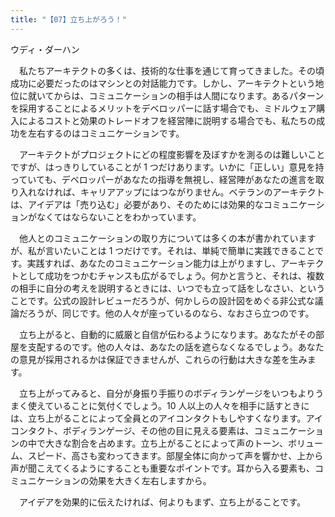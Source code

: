 ```yaml
---
title: "【07】立ち上がろう！"
---
```



ウディ・ダーハン


　私たちアーキテクトの多くは、技術的な仕事を通じて育ってきました。その頃成功に必要だったのはマシンとの対話能力です。しかし、アーキテクトという地位に就いてからは、コミュニケーションの相手は人間になります。あるパターンを採用することによるメリットをデベロッパーに話す場合でも、ミドルウェア購入によるコストと効果のトレードオフを経営陣に説明する場合でも、私たちの成功を左右するのはコミュニケーションです。

　アーキテクトがプロジェクトにどの程度影響を及ぼすかを測るのは難しいことですが、はっきりしていることが 1 つだけあります。いかに「正しい」意見を持っていても、デベロッパーがあなたの指導を無視し、経営陣があなたの進言を取り入れなければ、キャリアアップにはつながりません。ベテランのアーキテクトは、アイデアは「売り込む」必要があり、そのためには効果的なコミュニケーションがなくてはならないことをわかっています。

　他人とのコミュニケーションの取り方については多くの本が書かれていますが、私が言いたいことは 1 つだけです。それは、単純で簡単に実践できることです。実践すれば、あなたのコミュニケーション能力は上がりますし、アーキテクトとして成功をつかむチャンスも広がるでしょう。何かと言うと、それは、複数の相手に自分の考えを説明するときには、いつでも立って話をしなさい、ということです。公式の設計レビューだろうが、何かしらの設計図をめぐる非公式な議論だろうが、同じです。他の人々が座っているのなら、なおさら立つのです。

　立ち上がると、自動的に威厳と自信が伝わるようになります。あなたがその部屋を支配するのです。他の人々は、あなたの話を遮らなくなるでしょう。あなたの意見が採用されるかは保証できませんが、これらの行動は大きな差を生みます。

　立ち上がってみると、自分が身振り手振りのボディランゲージをいつもよりうまく使えていることに気付くでしょう。10 人以上の人々を相手に話すときには、立ち上がることによって全員とのアイコンタクトもしやすくなります。アイコンタクト、ボディランゲージ、その他の目に見える要素は、コミュニケーションの中で大きな割合を占めます。立ち上がることによって声のトーン、ボリューム、スピード、高さも変わってきます。部屋全体に向かって声を響かせ、上から声が聞こえてくるようにすることも重要なポイントです。耳から入る要素も、コミュニケーションの効果を大きく左右しますから。

　アイデアを効果的に伝えたければ、何よりもまず、立ち上がることです。
